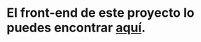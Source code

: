 # El front-end de este proyecto lo puedes encontrar [aquí](https://github.com/CamiloVargas123/PersonalWebSite-frontend).